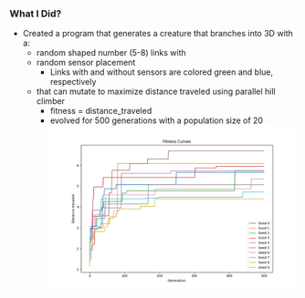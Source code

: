 ### What I Did?
- Created a program that generates a creature that branches into 3D with a:
    - random shaped number (5-8) links with
    - random sensor placement
        - Links with and without sensors are colored green and blue, respectively
    - that can mutate to maximize distance traveled using parallel hill climber
        - fitness = distance_traveled
        - evolved for 500 generations with a population size of 20
        ![alt text](https://github.com/itsgohtime/mybots/blob/final-project/docs/fitness%20curves.png)